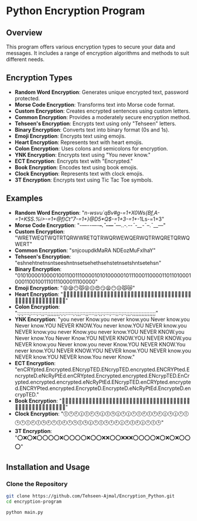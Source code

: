 # Python Encryption Program

## Overview
This program offers various encryption types to secure your data and messages. It includes a range of encryption algorithms and methods to suit different needs.

## Encryption Types
- **Random Word Encryption**: Generates unique encrypted text, password protected.
- **Morse Code Encryption**: Transforms text into Morse code format.
- **Custom Encryption**: Creates encrypted sentences using custom letters.
- **Common Encryption**: Provides a moderately secure encryption method.
- **Tehseen's Encryption**: Encrypts text using only "Tehseen" letters.
- **Binary Encryption**: Converts text into binary format (0s and 1s).
- **Emoji Encryption**: Encrypts text using emojis.
- **Heart Encryption**: Represents text with heart emojis.
- **Colon Encryption**: Uses colons and semicolons for encryption.
- **YNK Encryption**: Encrypts text using "You never know."
- **ECT Encryption**: Encrypts text with "Encrypted."
- **Book Encryption**: Encodes text using book emojis.
- **Clock Encryption**: Represents text with clock emojis.
- **3T Encryption**: Encrypts text using Tic Tac Toe symbols.

## Examples
- **Random Word Encryption**: "_n-wsvu`qBv#g-=1+X0Ws{Bf,A-=1+KSS.%i>-=1+@f)Ct"7-=1+}@D5*Q$-=1+3-=1+_-1Ls-=1+3"
- **Morse Code Encryption**: "-—_--—-__–.¯-—__¯—_..-_.--¯-__-_¯–.¯__—"
- **Custom Encryption**: "WRETWEQTWQTRTQRWWRETQTRWQRWEWQERWQTRWQRETQRWQWERT"
- **Common Encryption**: "snjcoupdkMaRA NDEozMuFxlhaY"
- **Tehseen's Encryption**: "eshnehtnetnsntseeshntnsetsehethsehstetnsetshntsetehsn"
- **Binary Encryption**: "0101000010000100110011100001010100000101110001100001101101000100011001001110111000011100000"
- **Emoji Encryption**: "😝😪😶😾😝😐😍😏😫😶😥😾😿"
- **Heart Encryption**: "💙💛💚🖤💙💚💜🖤💙💜🖤💛🖤💛💙💚💙💛💚🖤💜🖤💛💙💜💛💙💚💙💜💚💛💙💚💛💜💙💜🖤💛💙💜💛💚🖤💛💙💚🖤💛💙💜🤎"
- **Colon Encryption**: ":;:;::::;::::;::;;::;;;;;;;;:;:;:::::;:;;;:::;;::::;;:;;:;:::;:::;;::;::;;;:;;;;;;;;;;;;;;;"
- **YNK Encryption**: "you never Know.you never know.you Never know.you Never know.YOU NEVER KNOW.You never know.YOU NEVER know.you NEVER know.you never Know.you never know.YOU NEVER KNOW.you Never know.You Never Know.YOU NEVER KNOW.YOU NEVER KNOW.you NEVER know.you Never know.you never Know.YOU NEVER KNOW.You never know.YOU NEVER KNOW.YOU NEVER know.YOU NEVER know.you NEVER know.YOU NEVER know.You never Know."
- **ECT Encryption**: "enCRYpted.Encrypted.ENcrypTED.ENcrypTED.encrypted.ENCRYPted.EncrypteD.eNcRyPtEd.enCRYpted.Encrypted.encrypted.ENcrypTED.EnCrypted.encrypted.encrypted.eNcRyPtEd.ENcrypTED.enCRYpted.encrypted.ENCRYPted.encrypted.EncrypteD.EncrypteD.eNcRyPtEd.EncrypteD.encrypTED."
- **Book Encryption**: "📗📙📘📔📗📘📕📔📗📕📔📙📔📙📗📘📗📙📘📔📕📔📙📗📕📙📗📘📗📕📘📙📗📘📙📕📗📕📔📙📗📕📙📘📔📙📗📘📔📙📗📕📒"
- **Clock Encryption**: "🕕🕛🕘🕧🕕🕘🕒🕧🕕🕒🕧🕛🕧🕛🕕🕘🕕🕛🕘🕧🕒🕧🕛🕕🕒🕛🕕🕘🕕🕒🕘🕛🕕🕘🕛🕒🕕🕒🕧🕛🕕🕒🕛🕘🕧🕛🕕🕘🕧🕛🕕🕒"
- **3T Encryption**: "⭕❌⭕❌⭕⭕⭕⭕❌⭕⭕⭕⭕❌⭕⭕❌❌⭕⭕❌❌❌⭕⭕⭕⭕❌⭕❌⭕❌⭕⭕⭕"

## Installation and Usage
### Clone the Repository
```bash
git clone https://github.com/Tehseen-Ajmal/Encryption_Python.git
cd encryption-program
```
```bash
python main.py
```


